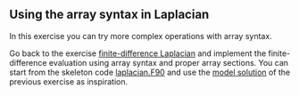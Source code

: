 ## Using the array syntax in Laplacian

In this exercise you can try more complex operations with array syntax.

Go back to the exercise [finite-difference Laplacian](../finite-difference) 
and implement the finite-difference evaluation using array syntax and
proper array sections. You can start from the skeleton code
[laplacian.F90](laplacian.F90) and use the [model
solution](../finite-difference/solution/laplacian.F90) of the previous
exercise as inspiration.

